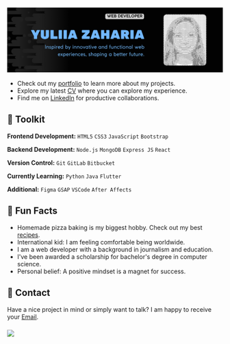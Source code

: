 ![My Image](https://github.com/YuliiaZaharia/YuliiaZaharia/blob/ec7ea8e0818df056cf4323aade4cbd8e4697106b/header-github2.png)

- Check out my [portfolio](https://fabulous-phoenix-73e5e4.netlify.app/) to learn more about my projects.
- Explore my latest [CV](https://drive.google.com/file/d/1pW_SRGPd5UGK7VW_k8PJaszU77A0gVU5/view?usp=sharing) where you can explore my experience.
- Find me on [LinkedIn](https://www.linkedin.com/in/yuliia-zaharia/) for productive collaborations.
 
## 🦾 Toolkit

**Frontend Development:** `HTML5` `CSS3` `JavaScript` `Bootstrap`

**Backend Development:** `Node.js` `MongoDB` `Express JS` `React` 
 
**Version Control:** `Git` `GitLab` `Bitbucket`

**Currently Learning:** `Python` `Java` `Flutter` 

**Additional:** `Figma` `GSAP` `VSCode` `After Affects` 
 
## 🔮 Fun Facts 

- Homemade pizza baking is my biggest hobby. Check out my best [recipes](https://zippy-palmier-78a2fe.netlify.app/). 
- International kid: I am feeling comfortable being worldwide.
- I am a web developer with a background in journalism and education.
- I've been awarded a scholarship for bachelor's degree in computer science.
- Personal belief: A positive mindset is a magnet for success. 

## 📩 Contact

 Have a nice project in mind or simply want to talk? I am happy to receive your [Email](mailto:yuliia.zaharia@gmail.com). 

 ###

 <picture>
  <source
    srcset="https://github-readme-stats.vercel.app/api?username=yuliiazaharia&show_icons=true&theme=dark"
    media="(prefers-color-scheme: dark)"
  />
  <source
    srcset="https://github-readme-stats.vercel.app/api?username=yuliiazaharia&show_icons=true"
    media="(prefers-color-scheme: light), (prefers-color-scheme: no-preference)"
  />
  <img src="https://github-readme-stats.vercel.app/api?username=yuliiazaharia&show_icons=true" />
</picture>

 


